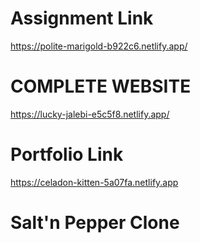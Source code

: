# Assignment Link  
https://polite-marigold-b922c6.netlify.app/

# COMPLETE WEBSITE
https://lucky-jalebi-e5c5f8.netlify.app/
# Portfolio Link
https://celadon-kitten-5a07fa.netlify.app


# Salt'n Pepper Clone

